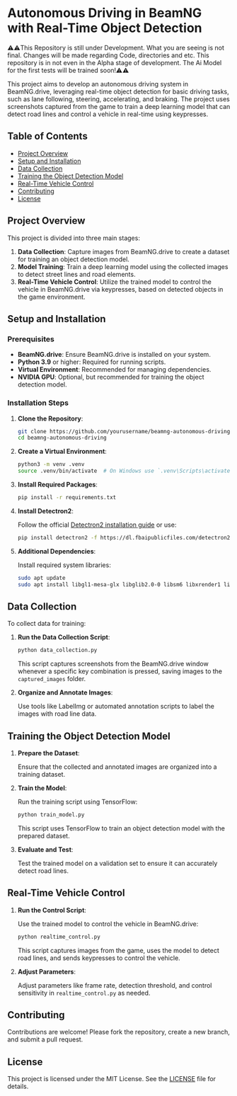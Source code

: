 # Autonomous Driving in BeamNG with Real-Time Object Detection

⚠️⚠️This Repository is still under Development. What you are seeing is not final. Changes will be made regarding Code, directories and etc. This repository is in not even in the Alpha stage of development. The Ai Model for the first tests will be trained soon!⚠️⚠️

This project aims to develop an autonomous driving system in BeamNG.drive, leveraging real-time object detection for basic driving tasks, such as lane following, steering, accelerating, and braking. The project uses screenshots captured from the game to train a deep learning model that can detect road lines and control a vehicle in real-time using keypresses.

## Table of Contents

- [Project Overview](#project-overview)
- [Setup and Installation](#setup-and-installation)
- [Data Collection](#data-collection)
- [Training the Object Detection Model](#training-the-object-detection-model)
- [Real-Time Vehicle Control](#real-time-vehicle-control)
- [Contributing](#contributing)
- [License](#license)

## Project Overview

This project is divided into three main stages:

1. **Data Collection**: Capture images from BeamNG.drive to create a dataset for training an object detection model.
2. **Model Training**: Train a deep learning model using the collected images to detect street lines and road elements.
3. **Real-Time Vehicle Control**: Utilize the trained model to control the vehicle in BeamNG.drive via keypresses, based on detected objects in the game environment.

## Setup and Installation

### Prerequisites

- **BeamNG.drive**: Ensure BeamNG.drive is installed on your system.
- **Python 3.9** or higher: Required for running scripts.
- **Virtual Environment**: Recommended for managing dependencies.
- **NVIDIA GPU**: Optional, but recommended for training the object detection model.

### Installation Steps

1. **Clone the Repository**:

   ```bash
   git clone https://github.com/yourusername/beamng-autonomous-driving.git
   cd beamng-autonomous-driving
   ```

2. **Create a Virtual Environment**:

   ```bash
   python3 -m venv .venv
   source .venv/bin/activate  # On Windows use `.venv\Scripts\activate`
   ```

3. **Install Required Packages**:

   ```bash
   pip install -r requirements.txt
   ```

4. **Install Detectron2**:

   Follow the official [Detectron2 installation guide](https://detectron2.readthedocs.io/en/latest/tutorials/install.html) or use:

   ```bash
   pip install detectron2 -f https://dl.fbaipublicfiles.com/detectron2/wheels/cu118/torch2.0/index.html
   ```

5. **Additional Dependencies**:

   Install required system libraries:

   ```bash
   sudo apt update
   sudo apt install libgl1-mesa-glx libglib2.0-0 libsm6 libxrender1 libxext6
   ```

## Data Collection

To collect data for training:

1. **Run the Data Collection Script**:

   ```bash
   python data_collection.py
   ```

   This script captures screenshots from the BeamNG.drive window whenever a specific key combination is pressed, saving images to the `captured_images` folder.

2. **Organize and Annotate Images**:

   Use tools like LabelImg or automated annotation scripts to label the images with road line data.

## Training the Object Detection Model

1. **Prepare the Dataset**:

   Ensure that the collected and annotated images are organized into a training dataset.

2. **Train the Model**:

   Run the training script using TensorFlow:

   ```bash
   python train_model.py
   ```

   This script uses TensorFlow to train an object detection model with the prepared dataset.

3. **Evaluate and Test**:

   Test the trained model on a validation set to ensure it can accurately detect road lines.

## Real-Time Vehicle Control

1. **Run the Control Script**:

   Use the trained model to control the vehicle in BeamNG.drive:

   ```bash
   python realtime_control.py
   ```

   This script captures images from the game, uses the model to detect road lines, and sends keypresses to control the vehicle.

2. **Adjust Parameters**:

   Adjust parameters like frame rate, detection threshold, and control sensitivity in `realtime_control.py` as needed.

## Contributing

Contributions are welcome! Please fork the repository, create a new branch, and submit a pull request.

## License

This project is licensed under the MIT License. See the [LICENSE](LICENSE) file for details.

